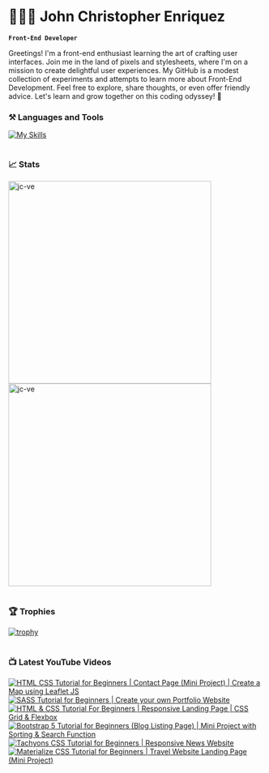 # 👨🏻‍💻 John Christopher Enriquez

**`Front-End Developer`**

 Greetings! I'm a front-end enthusiast learning the art of crafting user interfaces. Join me in the land of pixels and stylesheets, where I'm on a mission to create delightful user experiences. My GitHub is a modest collection of experiments and attempts to learn more about Front-End Development. Feel free to explore, share thoughts, or even offer friendly advice. Let's learn and grow together on this coding odyssey! 🌱

### ⚒️ Languages and Tools

[![My Skills](https://skillicons.dev/icons?i=html,css,js,sass,jquery,bootstrap,tailwind,react)](https://skillicons.dev)

#

### 📈 Stats
<img width="400px" src="https://github-readme-stats.vercel.app/api?username=jc-ve&show_icons=true&locale=en&theme=gruvbox" alt="jc-ve" />
<img width="400px" src="https://github-readme-streak-stats.herokuapp.com/?user=jc-ve&theme=gruvbox" alt="jc-ve" />

#

### 🏆 Trophies
[![trophy](https://github-profile-trophy.vercel.app/?username=jc-ve&theme=gruvbox&margin-w=10&rank=S,AAA,AA,B,C)](https://github.com/ryo-ma/github-profile-trophy)

#

### 📺 Latest YouTube Videos

<!-- BEGIN YOUTUBE-CARDS -->
[![HTML CSS Tutorial for Beginners |  Contact Page (Mini Project) | Create a Map using Leaflet JS](https://ytcards.demolab.com/?id=hCRvr50gQ1s&title=HTML+CSS+Tutorial+for+Beginners+%7C++Contact+Page+%28Mini+Project%29+%7C+Create+a+Map+using+Leaflet+JS&lang=en&timestamp=1711516245&background_color=%230d1117&title_color=%23ffffff&stats_color=%23dedede&max_title_lines=1&width=250&border_radius=5 "HTML CSS Tutorial for Beginners |  Contact Page (Mini Project) | Create a Map using Leaflet JS")](https://www.youtube.com/watch?v=hCRvr50gQ1s)
[![SASS Tutorial for Beginners | Create your own Portfolio Website](https://ytcards.demolab.com/?id=CIiNWgb2sYo&title=SASS+Tutorial+for+Beginners+%7C+Create+your+own+Portfolio+Website&lang=en&timestamp=1710753822&background_color=%230d1117&title_color=%23ffffff&stats_color=%23dedede&max_title_lines=1&width=250&border_radius=5 "SASS Tutorial for Beginners | Create your own Portfolio Website")](https://www.youtube.com/watch?v=CIiNWgb2sYo)
[![HTML & CSS Tutorial For Beginners | Responsive Landing Page | CSS Grid & Flexbox](https://ytcards.demolab.com/?id=KcL5D1mKFFE&title=HTML+%26+CSS+Tutorial+For+Beginners+%7C+Responsive+Landing+Page+%7C+CSS+Grid+%26+Flexbox&lang=en&timestamp=1710291609&background_color=%230d1117&title_color=%23ffffff&stats_color=%23dedede&max_title_lines=1&width=250&border_radius=5 "HTML & CSS Tutorial For Beginners | Responsive Landing Page | CSS Grid & Flexbox")](https://www.youtube.com/watch?v=KcL5D1mKFFE)
[![Bootstrap 5 Tutorial for Beginners (Blog Listing Page) | Mini Project with Sorting & Search Function](https://ytcards.demolab.com/?id=kb03TFDGFYs&title=Bootstrap+5+Tutorial+for+Beginners+%28Blog+Listing+Page%29+%7C+Mini+Project+with+Sorting+%26+Search+Function&lang=en&timestamp=1690095598&background_color=%230d1117&title_color=%23ffffff&stats_color=%23dedede&max_title_lines=1&width=250&border_radius=5 "Bootstrap 5 Tutorial for Beginners (Blog Listing Page) | Mini Project with Sorting & Search Function")](https://www.youtube.com/watch?v=kb03TFDGFYs)
[![Tachyons CSS Tutorial for Beginners | Responsive News Website](https://ytcards.demolab.com/?id=E3sShIm6CAc&title=Tachyons+CSS+Tutorial+for+Beginners+%7C+Responsive+News+Website&lang=en&timestamp=1689034716&background_color=%230d1117&title_color=%23ffffff&stats_color=%23dedede&max_title_lines=1&width=250&border_radius=5 "Tachyons CSS Tutorial for Beginners | Responsive News Website")](https://www.youtube.com/watch?v=E3sShIm6CAc)
[![Materialize CSS Tutorial for Beginners | Travel Website Landing Page (Mini Project)](https://ytcards.demolab.com/?id=8JXk_ua7IRc&title=Materialize+CSS+Tutorial+for+Beginners+%7C+Travel+Website+Landing+Page+%28Mini+Project%29&lang=en&timestamp=1687600299&background_color=%230d1117&title_color=%23ffffff&stats_color=%23dedede&max_title_lines=1&width=250&border_radius=5 "Materialize CSS Tutorial for Beginners | Travel Website Landing Page (Mini Project)")](https://www.youtube.com/watch?v=8JXk_ua7IRc)
<!-- END YOUTUBE-CARDS -->

#




